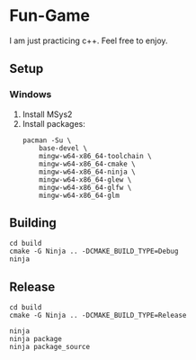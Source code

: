# Fun-Game
I am just practicing c++. Feel free to enjoy.

## Setup

### Windows

1. Install MSys2
2. Install packages:
    ```
    pacman -Su \
        base-devel \
        mingw-w64-x86_64-toolchain \
        mingw-w64-x86_64-cmake \
        mingw-w64-x86_64-ninja \
        mingw-w64-x86_64-glew \
        mingw-w64-x86_64-glfw \
        mingw-w64-x86_64-glm
    ```

## Building

```
cd build
cmake -G Ninja .. -DCMAKE_BUILD_TYPE=Debug
ninja
```

## Release

```
cd build
cmake -G Ninja .. -DCMAKE_BUILD_TYPE=Release

ninja
ninja package
ninja package_source
```
